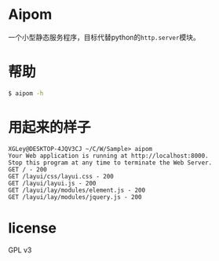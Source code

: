 Aipom
=====

一个小型静态服务程序，目标代替python的`http.server`模块。

# 帮助 #

```bash
$ aipom -h
```

# 用起来的样子 #

```
XGLey@DESKTOP-4JQV3CJ ~/C/W/Sample> aipom
Your Web application is running at http://localhost:8000.
Stop this program at any time to terminate the Web Server.
GET / - 200
GET /layui/css/layui.css - 200
GET /layui/layui.js - 200
GET /layui/lay/modules/element.js - 200
GET /layui/lay/modules/jquery.js - 200
```

# license #

GPL v3
